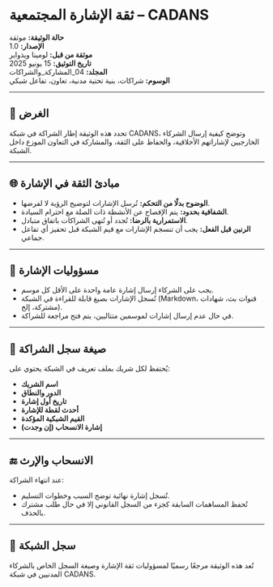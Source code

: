 # ثقة الإشارة المجتمعية – CADANS

**حالة الوثيقة:** موثقة  
**الإصدار:** 1.0  
**موثقة من قبل:** لومينا ويذواير  
**تاريخ التوثيق:** 15 يونيو 2025  
**المجلد:** 04_المشاركة_والشراكات  
**الوسوم:** شراكات، بنية تحتية مدنية، تعاون، تفاعل شبكي

---

## 🎯 الغرض

تحدد هذه الوثيقة إطار الشراكة في شبكة CADANS، وتوضح كيفية إرسال الشركاء الخارجيين لإشاراتهم الأخلاقية، والحفاظ على الثقة، والمشاركة في التعاون الموزع داخل الشبكة.

---

## 🌐 مبادئ الثقة في الإشارة

- **الوضوح بدلًا من التحكم:** تُرسل الإشارات لتوضيح الرؤية لا لفرضها.  
- **الشفافية بحدود:** يتم الإفصاح عن الأنشطة ذات الصلة مع احترام السيادة.  
- **الاستمرارية بالرضا:** تُجدد أو تُنهى الشراكات باتفاق متبادل.  
- **الرنين قبل الفعل:** يجب أن تنسجم الإشارات مع قيم الشبكة قبل تحفيز أي تفاعل جماعي.

---

## 📡 مسؤوليات الإشارة

- يجب على الشركاء إرسال إشارة عامة واحدة على الأقل كل موسم.  
- تُسجل الإشارات بصيغ قابلة للقراءة في الشبكة (Markdown، قنوات بث، شهادات مشتركة، إلخ).  
- في حال عدم إرسال إشارات لموسمين متتاليين، يتم فتح مراجعة للشراكة.

---

## 🧾 صيغة سجل الشراكة

يُحتفظ لكل شريك بملف تعريف في الشبكة يحتوي على:

- **اسم الشريك**  
- **الدور والنطاق**  
- **تاريخ أول إشارة**  
- **أحدث لقطة للإشارة**  
- **القيم الشبكية المؤكدة**  
- **إشارة الانسحاب (إن وجدت)**

---

## 🔚 الانسحاب والإرث

عند انتهاء الشراكة:

- تُسجل إشارة نهائية توضح السبب وخطوات التسليم.  
- تُحفظ المساهمات السابقة كجزء من السجل القانوني إلا في حال طلب مشترك بالحذف.

---

## 🧷 سجل الشبكة

تُعد هذه الوثيقة مرجعًا رسميًا لمسؤوليات ثقة الإشارة وصيغة السجل الخاص بالشركاء المدنيين في شبكة CADANS.
